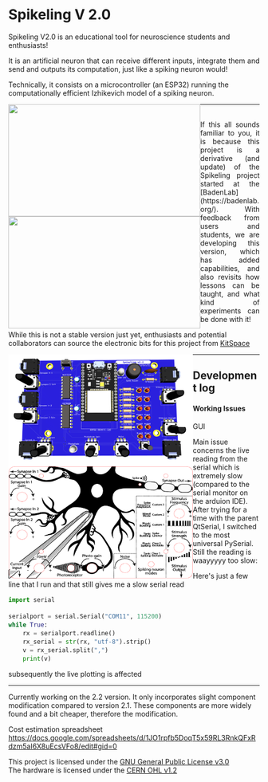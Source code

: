# Spikeling V 2.0


Spikeling V2.0 is an educational tool for neuroscience students and enthusiasts!

<p style='text-align: justify;'>
It is an artificial neuron that can receive different inputs, integrate them and send and outputs its computation, just like a spiking neuron would!

Technically, it consists on a microcontroller (an ESP32) running the computationally efficient Izhikevich model of a spiking neuron.
</p>

<div>


<img align="left" width="385" height="225" src="https://github.com/MaxZimmer/Spikeling-V2/blob/main/Images/Spikeling_hardware.png">

<img align="left" width="385" height="225" src="https://github.com/MaxZimmer/Spikeling-V2/blob/main/GUI/Pictures%20%26%20Logos/Spikeling_GUI.gif">


</div>

***

<p style='text-align: justify;'>
<br>
If this all sounds familiar to you, it is because this project is a derivative (and update) of the Spikeling project started at the [BadenLab](https://badenlab.org/). With feedback from users and students, we are developing this version, which has added capabilities, and also revisits how lessons can be taught, and what kind of experiments can be done with it!

While this is not a stable version just yet, enthusiasts and potential collaborators can source the electronic bits for this project from [KitSpace](#)
</p


***

<p style='text-align: justify;'>
<img align="left" width="370" height="225" src="https://github.com/MaxZimmer/Spikeling-V2/blob/main/Images/PCB.png">


<img align="left" width="370" height="225" src="https://github.com/MaxZimmer/Spikeling-V2/blob/main/Images/Spikeling_front.png">
</p>


---

## Development log

#### Working Issues

GUI

Main issue concerns the live reading from the serial which is extremely slow (compared to the serial monitor on the arduion IDE). After trying for a time with the parent QtSerial, I switched to the most universal PySerial. Still the reading is waayyyyy too slow:

Here's just a few line that I run and that still gives me a slow serial read

```python
import serial

serialport = serial.Serial("COM11", 115200)
while True:
    rx = serialport.readline()
    rx_serial = str(rx, "utf-8").strip()
    v = rx_serial.split(",")
    print(v)
```

subsequently the live plotting is affected

***

Currently working on the 2.2 version.
It only incorporates slight component modification compared to version 2.1. These components are more widely found and a bit cheaper, therefore the modification.

Cost estimation spreadsheet
https://docs.google.com/spreadsheets/d/1JO1rpfb5DoqT5x59RL3RnkQFxRdzm5al6X8uEcsVFo8/edit#gid=0

This project is licensed under the [GNU General Public License v3.0](https://github.com/BadenLab/Openspritzer/blob/master/LICENSE)<br>
The hardware is licensed under the [CERN OHL v1.2](https://github.com/BadenLab/LED-Zappelin/blob/master/PCB/LICENSE)

